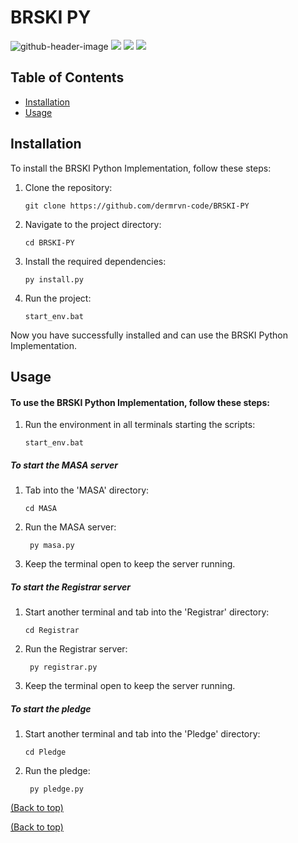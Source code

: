 <!-- @format -->

# BRSKI PY
![github-header-image](https://github.com/user-attachments/assets/1503239f-b992-4e11-a61c-d19294b00af4)
[![](https://img.shields.io/badge/-Python_3.12.3-3776AB?style=for-the-badge&logo=python&logoColor=white)](https://python.org/)
[![](https://img.shields.io/github/last-commit/dermrvn-code/BRSKI-PY?style=for-the-badge)](https://github.com/dermrvn-code/BRSKI-PY)
[![](https://img.shields.io/github/license/dermrvn-code/BRSKI-PY?style=for-the-badge)](https://github.com/dermrvn-code/BRSKI-PY/blob/dev/LICENSE)

## Table of Contents

- [Installation](#installation)
- [Usage](#usage)

## Installation

To install the BRSKI Python Implementation, follow these steps:

1. Clone the repository:

   ```shell
   git clone https://github.com/dermrvn-code/BRSKI-PY
   ```

2. Navigate to the project directory:

   ```shell
   cd BRSKI-PY
   ```

3. Install the required dependencies:

   ```shell
   py install.py
   ```

4. Run the project:

   ```shell
   start_env.bat
   ```

Now you have successfully installed and can use the BRSKI Python Implementation.

## Usage

#### To use the BRSKI Python Implementation, follow these steps:

1. Run the environment in all terminals starting the scripts:

   ```shell
   start_env.bat
   ```

##### To start the MASA server

1. Tab into the 'MASA' directory:

   ```shell
   cd MASA
   ```

2. Run the MASA server:

   ```shell
    py masa.py
   ```

3. Keep the terminal open to keep the server running.

##### To start the Registrar server

1. Start another terminal and tab into the 'Registrar' directory:

   ```shell
   cd Registrar
   ```

2. Run the Registrar server:

   ```shell
    py registrar.py
   ```

3. Keep the terminal open to keep the server running.

##### To start the pledge

1. Start another terminal and tab into the 'Pledge' directory:

   ```shell
   cd Pledge
   ```

2. Run the pledge:

   ```shell
    py pledge.py
   ```

[(Back to top)](#table-of-contents)

[(Back to top)](#table-of-contents)
